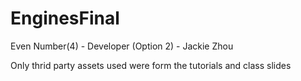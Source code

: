 # EnginesFinal

Even Number(4) - Developer (Option 2) - Jackie Zhou


Only thrid party assets used were form the tutorials and class slides
